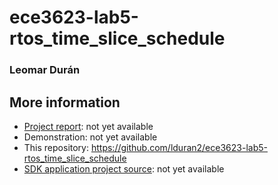 # ece3623-lab5-rtos_time_slice_schedule
### Leomar Durán


## More information
* [Project report][report]: not yet available
* Demonstration: not yet available
* This repository: <https://github.com/lduran2/ece3623-lab5-rtos_time_slice_schedule>
* [SDK application project source][project-source]: not yet available

[report]: <about:blank>
[project-source]: <about:blank>
